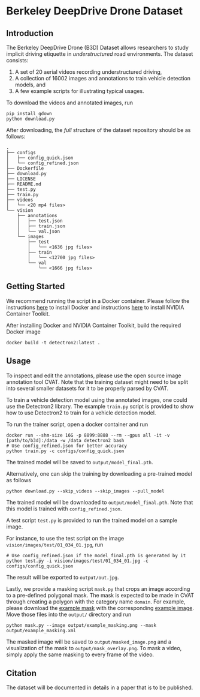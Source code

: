 # Berkeley DeepDrive Drone Dataset

## Introduction

The Berkeley DeepDrive Drone (B3D) Dataset allows researchers to study implicit driving etiquette in *understructured* road environments.
The dataset consists:
1. A set of 20 aerial videos recording understructured driving,
2. A collection of 16002 images and annotations to train vehicle detection models, and
3. A few example scripts for illustrating typical usages.

To download the videos and annotated images, run
```
pip install gdown
python download.py
```

After downloading, the *full* structure of the dataset repository should be as follows:
```
.
├── configs
│   ├── config_quick.json
│   └── config_refined.json
├── Dockerfile
├── download.py
├── LICENSE
├── README.md
├── test.py
├── train.py
├── videos
│   └── <20 mp4 files>
└── vision
    ├── annotations
    │   ├── test.json
    │   ├── train.json
    │   └── val.json
    └── images
        ├── test
        │   └── <1636 jpg files>
        ├── train
        │   └── <12700 jpg files>
        └── val
            └── <1666 jpg files>
```

## Getting Started
We recommend running the script in a Docker container.
Please follow the instructions [here](https://docs.docker.com/engine/install/) to install Docker and 
instructions [here](https://github.com/NVIDIA/nvidia-docker) to install NVIDIA Container Toolkit.

After installing Docker and NVIDIA Container Toolkit, build the required Docker image
```
docker build -t detectron2:latest .
```

## Usage
To inspect and edit the annotations, please use the open source image annotation tool CVAT. 
Note that the training dataset might need to be split into several smaller datasets for it to be properly parsed by CVAT.

To train a vehicle detection model using the annotated images, one could use the Detectron2 library.
The example `train.py` script is provided to show how to use Detectron2 to train for a vehicle detection model.

To run the trainer script, open a docker container and run
```
docker run --shm-size 16G -p 8899:8888 --rm --gpus all -it -v [path/to/b3d]:/data -w /data detectron2 bash
# Use config_refined.json for better accuracy
python train.py -c configs/config_quick.json
```
The trained model will be saved to `output/model_final.pth`.

Alternatively, one can skip the training by downloading a pre-trained model as follows
```
python download.py --skip_videos --skip_images --pull_model
```
The trained model will be downloaded to `output/model_final.pth`.
Note that this model is trained with `config_refined.json`.

A test script `test.py` is provided to run the trained model on a sample image.

For instance, to use the test script on the image `vision/images/test/01_034_01.jpg`, run
```
# Use config_refined.json if the model_final.pth is generated by it
python test.py -i vision/images/test/01_034_01.jpg -c configs/config_quick.json
```
The result will be exported to `output/out.jpg`.

Lastly, we provide a masking script `mask.py` that crops an image according to a pre-defined polygonal mask.
The mask is expected to be made in CVAT through creating a polygon with the category name `domain`.
For example, please download the 
[example mask](https://drive.google.com/file/d/1JdOlkYjYV_lI79tDA79WhXseun61E6SM/view?usp=sharing) with the corresponding 
[example image](https://drive.google.com/file/d/1xOHCyKPunfHpzbr64n5oB8rNS6vz-fpM/view?usp=sharing).
Move those files into the `output/` directory and run
```
python mask.py --image output/example_masking.png --mask output/example_masking.xml
```
The masked image will be saved to `output/masked_image.png` and a visualization of the mask to `output/mask_overlay.png`.
To mask a video, simply apply the same masking to every frame of the video.

## Citation
The dataset will be documented in details in a paper that is to be published.
